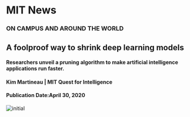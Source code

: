 # MIT News
### ON CAMPUS AND AROUND THE WORLD

## A foolproof way to shrink deep learning models
#### Researchers unveil a pruning algorithm to make artificial intelligence applications run faster.
#### Kim Martineau | MIT Quest for Intelligence
#### Publication Date:April 30, 2020

![initial](https://news.mit.edu/sites/default/files/styles/news_article__image_gallery/public/images/202004/learning_rate_rewinding.png?itok=gmiKfotm)
